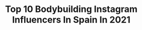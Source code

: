 ---
title: Top 10 Bodybuilding Instagram Influencers In Spain In 2021
description: >-
  Find top bodybuilding Instagram influencers in Spain in 2021. Most popular hashtags: #bodybuilding #gym #fitness #workout.
platform: Instagram
hits: 120
text_top: Discover the most popular Instagram profiles on inBeat.
text_bottom: inBeat aggregates 120 Instagram influencers like this in Spain for you to pitch.
profiles:
  - username: "kevinhernandeznb"
    fullname: >-
      KEVIN HERNÁNDEZ
    bio: >-
      🇪🇸 🇮🇨 💠 NATURAL ATHLETE 🏆 Campeón de España Games Classic Bodybuilding 💥Suplementación @muscleforce_canarias 🌐 FITNESS MODEL @powerbuilding_oficial
    location: "Spain"
    followers: 9081
    engagement: 986
    commentsToLikes: 0.026003
    id: ck6trbj5ly18x0j71oetgm3vv
    verified: false
    hashtags: "#gamesclassicbodybuilding, #marcuseaustralia, #kevinhernandez, #instaphoto"
  - username: "emy_fit7"
    fullname: >-
      N. C
    bio: >-
      📍Tuscany 🏋🏻‍♀️ bodybuilding addicted 📌Personal Trainer & Online Coach 🌱 @greentheoryfitness Ambassador 💊 @Bpr_nutrition discount code “EMY10”
    location: "Spain"
    followers: 26884
    engagement: 406
    commentsToLikes: 0.048652
    id: ck0u0gr3utm1v0i19zc7cbzzv
    verified: false
    hashtags: "#arifamolo, #tbt, #12weeksfemalerevolutionmethod, #dontdothisathome"
  - username: "catalin_dobrescu6"
    fullname: >-
      Catalin Dobrescu
    bio: >-
      🏋🏻‍♀️personal trainer 🥗Fitness & Culturism nutrition specialist 100% natural bodybuilding💪💪💪
    location: "Spain"
    followers: 11025
    engagement: 268
    commentsToLikes: 0.006029
    id: ck6ufumjiz86p0j71n9l46pza
    verified: false
    hashtags: ""
  - username: "alarssson"
    fullname: >-
      Andreas Larsson
    bio: >-
      💯@awarenutrition Code ”Andreas15” 🎞YouTube 👇👇👇
    location: "Spain"
    followers: 15526
    engagement: 1037
    commentsToLikes: 0.048585
    id: ck8td774n26e60j78ulmka56a
    verified: false
    hashtags: "#gymshark, #keepgoing, #gymsharktrain, #fit"
  - username: "rahelanastasia_ifbbpro"
    fullname: >-
      Rahel Cucchia IFBB PRO
    bio: >-
      🌐 IFBB FIGURE PRO ▪️ @hd.muscle | Code: Rahel ▪️ @ironbullstrength | Code: Rahel ▪️ @noccoswitzerland ▪️ @team1stcallout 📧 rahel.cucchia@outlook.com
    location: "Spain"
    followers: 16431
    engagement: 1190
    commentsToLikes: 0.097376
    id: ck5hn9j4infqs0i11gmg4n0u1
    verified: false
    hashtags: "#girl, #progress, #noccoswitzerland, #picoftheday"
  - username: "yetifit__"
    fullname: >-
      Yeтι 🇫🇷
    bio: >-
      Valencia 🇪🇸 • 𝗙𝗶𝘁𝗻𝗲𝘀𝘀 𝗹𝗼𝘃𝗲𝗿 🏋️‍♂️ • 𝗣𝗼𝘀𝗶𝘁𝗶𝘃𝗲 𝘃𝗶𝗯𝗲𝘀 🌴
    location: "Spain"
    followers: 459625
    engagement: 592
    commentsToLikes: 0.021188
    id: ck15szkaefm080i19z82am8sn
    verified: false
    hashtags: ""
  - username: "martabisshopp"
    fullname: >-
      M A R T A  B I S S H O P P
    bio: >-
      ▫️ Fitness&Health ▫️ Médica👩🏽‍⚕️🩺 #MIR2021 ▫️ IFBB Bikini Fitness 🥇 ▫️ @myproteines : BISSHOPP #naturalbodybuilding
    location: "Spain"
    followers: 10643
    engagement: 922
    commentsToLikes: 0.064342
    id: ck8talv1osaqn0j780xyqs5v2
    verified: false
    hashtags: "#health, #medicine, #strong, #bodybuilding"
  - username: "guillemcb88"
    fullname: >-
      Guillem Clave
    bio: >-
      1x🥇MP Universe 2x🥇+ 1🥈MM Europe 1x🥈+1🥉MM World @musclemania PRO 💳 @noccospain ambassador 💪🏿Online Diet + Training Plan
    location: "Spain"
    followers: 36941
    engagement: 652
    commentsToLikes: 0.029805
    id: ck5c3gkxqza480i11pqf0h6y1
    verified: false
    hashtags: "#fitness, #fitspo, #shredded, #instafit"
  - username: "primal_fitness"
    fullname: >-
      Rafael Motloch
    bio: >-
      ⚜️ONLINE WORKOUT PLAN ⚜️ONLINE COACHING ⚜️CROSSFIT ATHLETE ⚜️ELITE PERSONAL TRAINER ⚜️FOUNDER @reebokhybrid ⚜️NUTRITION ⚜️ELEIKO CERT. ⚜️ 🇵🇱 🇬🇧 🇸🇪
    location: "Spain"
    followers: 5015
    engagement: 1396
    commentsToLikes: 0.122888
    id: ck5q5h1rpsu9y0i116mk1jzdo
    verified: false
    hashtags: "#fitness, #nevergiveup, #selflove, #happy"
  - username: "akandreska"
    fullname: >-
      Andrés Castellón 🧬
    bio: >-
      🐺 Be your own motivation 🦍 @powerbuilding_oficial TEAM 🕑 18 years old 🎬YouTube | Andrés Castellón⬇️
    location: "Spain"
    followers: 4785
    engagement: 2749
    commentsToLikes: 0.032357
    id: ck6tkqxum58fg0j71gmjhumeg
    verified: false
    hashtags: "#motivacion, #training, #workout, #powerlifting"
---